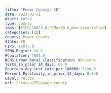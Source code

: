 ```yaml
---
title: "Power County, ID"
date: 2021-03-31
draft: false
type: county
tags: [FIPS:16077.0,FEMA:10.0,Non-core,Yellow]
categories: [ID]
County: Power County
State: ID
FIPS: 16077.0
FEMA_Region: 10.0
Population: 7681.0
NCHS_Urban_Rural_Classification: Non-core
Tests_in_prior_14_days: 86.0
Fourteen_day_test_rate_per_100000: 1120.0
Percent_Positivity_in_prior_14_days: 0.058
Level: Yellow
url: /states/ID/power-county
---
```



